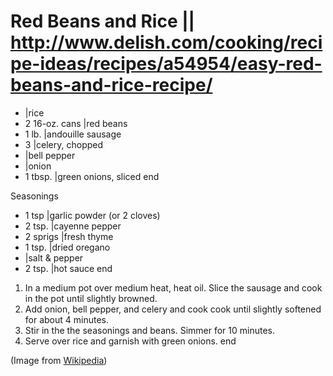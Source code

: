 # Red Beans and Rice || http://www.delish.com/cooking/recipe-ideas/recipes/a54954/easy-red-beans-and-rice-recipe/

- |rice
- 2 16-oz. cans |red beans
- 1 lb. |andouille sausage
- 3 |celery, chopped
- |bell pepper
- |onion
- 1 tbsp. |green onions, sliced
end

Seasonings
- 1 tsp |garlic powder (or 2 cloves)
- 2 tsp. |cayenne pepper
- 2 sprigs |fresh thyme
- 1 tsp. |dried oregano
- |salt & pepper
- 2 tsp. |hot sauce
end

1) In a medium pot over medium heat, heat oil. Slice the sausage and cook in the pot until slightly browned.
2) Add onion, bell pepper, and celery and cook cook until slightly softened for about 4 minutes.
3) Stir in the the seasonings and beans. Simmer for 10 minutes.
4) Serve over rice and garnish with green onions.
end

(Image from <a href="https://commons.wikimedia.org/wiki/File:Red_beans_and_rice.jpg">Wikipedia</a>)
